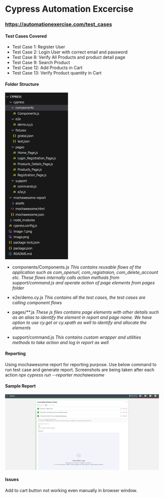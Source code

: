 # Cypress Automation Excercise 
### https://automationexercise.com/test_cases

#### Test Cases Covered
- Test Case 1: Register User
- Test Case 2: Login User with correct email and password
- Test Case 8: Verify All Products and product detail page
- Test Case 9: Search Product
- Test Case 12: Add Products in Cart
- Test Case 13: Verify Product quantity in Cart

#### Folder Structure
![Alt text](image-2.png)

- components/Components.js
_This contains reusable flows of the application such as com_openurl, com_registraion, com_delete_account etc. These flows internally calls action methods from support/command.js and operate action of page elements from pages folder_

- e2e/demo.cy.js
_This contains all the test cases, the test cases are calling component flows_

- pages/**.js
_These js files contains page elements with other details such as an alias to identify the element in report and page name. We have option to use cy.get or cy.xpath as well to identify and allocate the elements_

- support/command.js
_This contains custom wrapper and utilities methods to take action and log in report as well_

#### Reporting
Using mochawesome report for reporting purpose. Use below command to run test case and generate report. Screenshots are being taken after each action
_npx cypress run --reporter mochawesome_

#### Sample Report
![Alt text](image-1.png)

#### Issues
Add to cart button not working even manually in browser window.